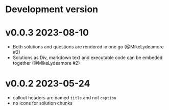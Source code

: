 # Development version

# v0.0.3 2023-08-10

- Both solutions and questions are rendered in one go (@MikeLydeamore #2)
- Solutions as Div, markdown text and executable code can be embeded together (@MikeLydeamore #2)

# v0.0.2 2023-05-24

- callout headers are named `title` and not `caption`
- no icons for solution chunks
